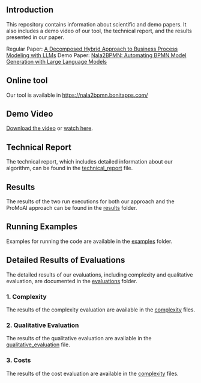 <!-- # A Decomposed Hybrid Approach to Business Process Modeling with LLMs

## Introduction
This repository contains the technical report, and the results for our paper titled "A Decomposed Hybrid Approach to Business Process Modeling with LLMs". 



# Nala2BPMN: Automating BPMN Model Generation with Large Language Models-->

## Introduction
This repository contains information about scientific and demo papers. It also includes a demo video of our tool, the technical report, and the results presented in our paper.

Regular Paper: <a href="https://www.researchgate.net/publication/385975744_A_Decomposed_Hybrid_Approach_to_Business_Process_Modeling_with_LLMs">A Decomposed Hybrid Approach to Business Process Modeling with LLMs</a>
Demo Paper: <a href="https://www.researchgate.net/publication/385976015_Nala2BPMN_Automating_BPMN_Model_Generation_with_Large_Language_Models">Nala2BPMN: Automating BPMN Model Generation with Large Language Models</a>

## Online tool
Our tool is available in <a href="https://nala2bpmn.bonitapps.com/">https://nala2bpmn.bonitapps.com/</a>

## Demo Video
[Download the video](nala2bpmn-demo-coopis.mp4) or <a href="https://drive.google.com/file/d/1869nSsXQODxXdZ3u9k3LGmOdnzAPd4Pf/view?usp=sharing">watch here</a>.

## Technical Report
The technical report, which includes detailed information about our algorithm, can be found in the [technical_report](Nala2BPMN___technical_report.pdf) file.

## Results
The results of the two run executions for both our approach and the ProMoAI approach can be found in the [results](evaluation_results/generated_bpmn/) folder.

## Running Examples
Examples for running the code are available in the [examples](examples/) folder.

## Detailed Results of Evaluations
The detailed results of our evaluations, including complexity and qualitative evaluation, are documented in the [evaluations](evaluation_results/) folder.

### 1. Complexity
The results of the complexity evaluation are available in the [complexity](evaluation_results/complexity/) files.

### 2. Qualitative Evaluation
The results of the qualitative evaluation are available in the [qualitative_evaluation](evaluation_results/qualitative_evaluation.xlsx) file.

### 3. Costs
The results of the cost evaluation are available in the [complexity](evaluation_results/cost/) files.
